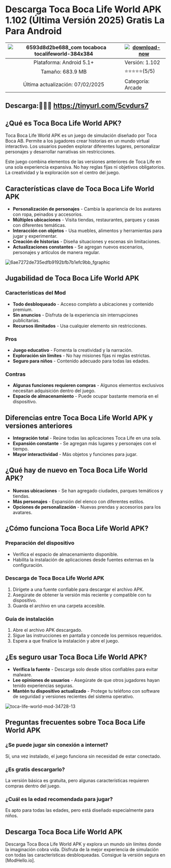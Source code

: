 # Descarga Toca Boca Life World APK 1.102 (Última Versión 2025) Gratis La Para Android

| ![6593d8d2be688_com tocaboca tocalifeworld-384x384](https://github.com/user-attachments/assets/d1ed7f78-1c73-48b1-82d9-986eb5025bb9)| [![download-now](https://github.com/user-attachments/assets/22657e67-9d2d-46af-a41a-5d365d2ddc1f)](https://modhello.io/toca-boca.html)  |
|:-------------------------------------------------:|-----------------------|
| Plataforma: Android 5.1+         | Versión: 1.102    |
| Tamaño: 683.9 MB             |  ⭐️⭐️⭐️⭐️⭐️(5/5) |
| Última actualización: 07/02/2025 | Categoría: Arcade |

## Descarga:🎉🎉🎉 https://tinyurl.com/5cvdurs7

## ¿Qué es Toca Boca Life World APK?
Toca Boca Life World APK es un juego de simulación diseñado por Toca Boca AB. Permite a los jugadores crear historias en un mundo virtual interactivo. Los usuarios pueden explorar diferentes lugares, personalizar personajes y desarrollar narrativas sin restricciones.

Este juego combina elementos de las versiones anteriores de Toca Life en una sola experiencia expansiva. No hay reglas fijas ni objetivos obligatorios. La creatividad y la exploración son el centro del juego.

## Características clave de Toca Boca Life World APK

- **Personalización de personajes** - Cambia la apariencia de los avatares con ropa, peinados y accesorios.
- **Múltiples ubicaciones** - Visita tiendas, restaurantes, parques y casas con diferentes temáticas.
- **Interacción con objetos** - Usa muebles, alimentos y herramientas para jugar y experimentar.
- **Creación de historias** - Diseña situaciones y escenas sin limitaciones.
- **Actualizaciones constantes** - Se agregan nuevos escenarios, personajes y artículos de manera regular.

![6ae7272de735edfb9192bfb7b1efc9bb_fgraphic](https://github.com/user-attachments/assets/7714a64b-6e09-44c2-9853-520664325270)

## Jugabilidad de Toca Boca Life World APK
### Características del Mod
- **Todo desbloqueado** - Acceso completo a ubicaciones y contenido premium.
- **Sin anuncios** - Disfruta de la experiencia sin interrupciones publicitarias.
- **Recursos ilimitados** - Usa cualquier elemento sin restricciones.

### Pros
- **Juego educativo** - Fomenta la creatividad y la narración.
- **Exploración sin límites** - No hay misiones fijas ni reglas estrictas.
- **Seguro para niños** - Contenido adecuado para todas las edades.

### Contras
- **Algunas funciones requieren compras** - Algunos elementos exclusivos necesitan adquisición dentro del juego.
- **Espacio de almacenamiento** - Puede ocupar bastante memoria en el dispositivo.

## Diferencias entre Toca Boca Life World APK y versiones anteriores

- **Integración total** - Reúne todas las aplicaciones Toca Life en una sola.
- **Expansión constante** - Se agregan más lugares y personajes con el tiempo.
- **Mayor interactividad** - Más objetos y funciones para jugar.

## ¿Qué hay de nuevo en Toca Boca Life World APK?
- **Nuevas ubicaciones** - Se han agregado ciudades, parques temáticos y tiendas.
- **Más personajes** - Expansión del elenco con diferentes estilos.
- **Opciones de personalización** - Nuevas prendas y accesorios para los avatares.

## ¿Cómo funciona Toca Boca Life World APK?
### Preparación del dispositivo
- Verifica el espacio de almacenamiento disponible.
- Habilita la instalación de aplicaciones desde fuentes externas en la configuración.

### Descarga de Toca Boca Life World APK
1. Dirígete a una fuente confiable para descargar el archivo APK.
2. Asegúrate de obtener la versión más reciente y compatible con tu dispositivo.
3. Guarda el archivo en una carpeta accesible.

### Guía de instalación
1. Abre el archivo APK descargado.
2. Sigue las instrucciones en pantalla y concede los permisos requeridos.
3. Espera a que finalice la instalación y abre el juego.

## ¿Es seguro usar Toca Boca Life World APK?
- **Verifica la fuente** - Descarga solo desde sitios confiables para evitar malware.
- **Lee opiniones de usuarios** - Asegúrate de que otros jugadores hayan tenido experiencias seguras.
- **Mantén tu dispositivo actualizado** - Protege tu teléfono con software de seguridad y versiones recientes del sistema operativo.

![toca-life-world-mod-34728-13](https://github.com/user-attachments/assets/e04c5119-d548-49bb-8cbd-4e790247c1a6)

## Preguntas frecuentes sobre Toca Boca Life World APK
### ¿Se puede jugar sin conexión a internet?
Sí, una vez instalado, el juego funciona sin necesidad de estar conectado.

### ¿Es gratis descargarlo?
La versión básica es gratuita, pero algunas características requieren compras dentro del juego.

### ¿Cuál es la edad recomendada para jugar?
Es apto para todas las edades, pero está diseñado especialmente para niños.

## Descarga Toca Boca Life World APK
Descarga Toca Boca Life World APK y explora un mundo sin límites donde la imaginación cobra vida. Disfruta de la mejor experiencia de simulación con todas las características desbloqueadas. Consigue la versión segura en [ModHello.io].


